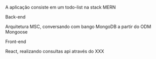 A aplicação consiste em um todo-list na stack MERN

Back-end

Arquitetura MSC, conversando com bango MongoDB a partir do ODM Mongoose

Front-end

React, realizando consultas api através do XXX